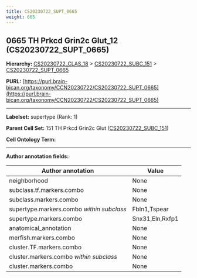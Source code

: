 ```yaml
---
title: CS20230722_SUPT_0665
weight: 665
---
```

## 0665 TH Prkcd Grin2c Glut_12 (CS20230722_SUPT_0665)
<b>Hierarchy: </b>
[CS20230722_CLAS_18](../CS20230722_CLAS_18) >
[CS20230722_SUBC_151](../CS20230722_SUBC_151) >
[CS20230722_SUPT_0665](../CS20230722_SUPT_0665)

**PURL:** [https://purl.brain-bican.org/taxonomy/CCN20230722/CS20230722_SUPT_0665](https://purl.brain-bican.org/taxonomy/CCN20230722/CS20230722_SUPT_0665)

---


**Labelset:** supertype (Rank: 1)

**Parent Cell Set:** 151 TH Prkcd Grin2c Glut ([CS20230722_SUBC_151](../CS20230722_SUBC_151))



**Cell Ontology Term:** 

[MARKER GENES.]: #


---

[TRANSFERRED ANNOTATIONS.]: #


[AUTHOR ANNOTATION FIELDS.]: #


**Author annotation fields:**

| Author annotation | Value |
|-------------------|-------|
|neighborhood|None|
|subclass.tf.markers.combo|None|
|subclass.markers.combo|None|
|supertype.markers.combo _within subclass_|Fbln1,Tspear|
|supertype.markers.combo|Snx31,Eln,Rxfp1|
|anatomical_annotation|None|
|merfish.markers.combo|None|
|cluster.TF.markers.combo|None|
|cluster.markers.combo _within subclass_|None|
|cluster.markers.combo|None|
